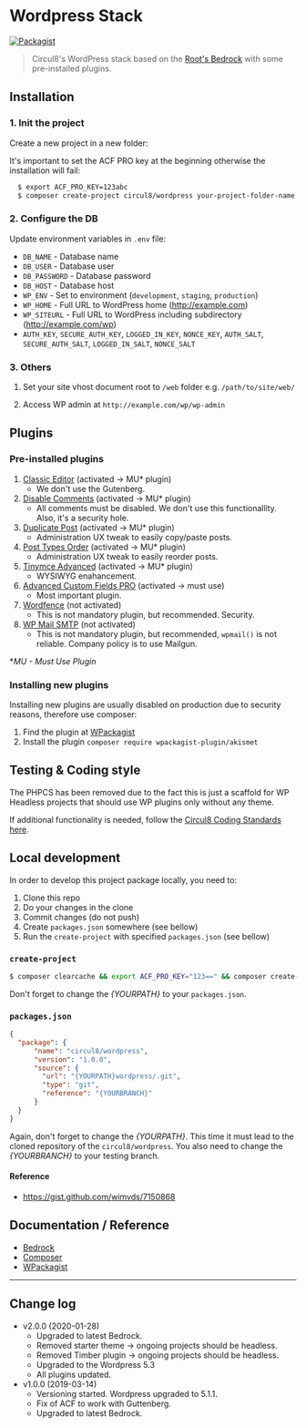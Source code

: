 # Wordpress Stack
[![Packagist](https://img.shields.io/packagist/v/circul8/wordpress.svg?style=flat-square)](https://packagist.org/packages/circul8/wordpress)

> Circul8's WordPress stack based on the [Root's Bedrock](https://github.com/roots/bedrock) with some pre-installed plugins.

## Installation

### 1. Init the project
Create a new project in a new folder:

It's important to set the ACF PRO key at the beginning otherwise the installation will fail:

  ```sh
    $ export ACF_PRO_KEY=123abc
    $ composer create-project circul8/wordpress your-project-folder-name
  ```

### 2. Configure the DB

Update environment variables in `.env` file:

  * `DB_NAME` - Database name
  * `DB_USER` - Database user
  * `DB_PASSWORD` - Database password
  * `DB_HOST` - Database host
  * `WP_ENV` - Set to environment (`development`, `staging`, `production`)
  * `WP_HOME` - Full URL to WordPress home (http://example.com)
  * `WP_SITEURL` - Full URL to WordPress including subdirectory (http://example.com/wp)
  * `AUTH_KEY`, `SECURE_AUTH_KEY`, `LOGGED_IN_KEY`, `NONCE_KEY`, `AUTH_SALT`, `SECURE_AUTH_SALT`, `LOGGED_IN_SALT`, `NONCE_SALT`

### 3. Others

1. Set your site vhost document root to `/web` folder e.g. `/path/to/site/web/`

1. Access WP admin at `http://example.com/wp/wp-admin`


## Plugins

### Pre-installed plugins

1. [Classic Editor](https://wordpress.org/plugins/classic-editor/) (activated -> MU* plugin)
   - We don't use the Gutenberg.
1. [Disable Comments](https://wordpress.org/plugins/disable-comments/) (activated -> MU* plugin)
   - All comments must be disabled. We don't use this functionallity. Also, it's a security hole.
1. [Duplicate Post](https://wordpress.org/plugins/duplicate-post) (activated -> MU* plugin)
   - Administration UX tweak to easily copy/paste posts.
1. [Post Types Order](https://wordpress.org/plugins/post-types-order) (activated -> MU* plugin)
   - Administration UX tweak to easily reorder posts.
1. [Tinymce Advanced](https://wordpress.org/plugins/tinymce-advanced) (activated -> MU* plugin)
   - WYSIWYG enahancement.
1. [Advanced Custom Fields PRO](https://wordpress.org/plugins/advanced-custom-fields-pro) (activated -> must use)
   - Most important plugin.
1. [Wordfence](https://wordpress.org/plugins/wordfence) (not activated)
   - This is not mandatory plugin, but recommended. Security.
1. [WP Mail SMTP](https://wordpress.org/plugins/wp-mail-smtp) (not activated)
   - This is not mandatory plugin, but recommended, `wpmail()` is not reliable. Company policy is to use Mailgun.

**MU - Must Use Plugin*

### Installing new plugins

Installing new plugins are usually disabled on production due to security reasons, therefore use composer:

1. Find the plugin at [WPackagist](https://wpackagist.org/)
1. Install the plugin `composer require wpackagist-plugin/akismet`

## Testing & Coding style

The PHPCS has been removed due to the fact this is just a scaffold for WP Headless projects that should use WP plugins only without any theme.

If additional functionality is needed, follow the [Circul8 Coding Standards here](https://github.com/circul8/coding-standards).

## Local development

In order to develop this project package locally, you need to:
1. Clone this repo
1. Do your changes in the clone
1. Commit changes (do not push)
1. Create `packages.json` somewhere (see bellow)
1. Run the `create-project` with specified `packages.json` (see bellow)

### `create-project`

```bash
$ composer clearcache && export ACF_PRO_KEY="123==" && composer create-project --repository-url={YOURPATH}/packages.json circul8/wordpress:dev-master
```

Don't forget to change the *{YOURPATH}* to your `packages.json`.

### `packages.json`

```json
{
  "package": {
      "name": "circul8/wordpress",
      "version": "1.0.0",
      "source": {
        "url": "{YOURPATH}wordpress/.git",
        "type": "git",
        "reference": "{YOURBRANCH}"
      }
  }
}
```

Again, don't forget to change the *{YOURPATH}*. This time it must lead to the cloned repository of the `circul8/wordpress`. You also need to change the *{YOURBRANCH}* to your testing branch.

#### Reference
 - https://gist.github.com/wimvds/7150868

## Documentation / Reference

* [Bedrock](https://roots.io/bedrock/docs/)
* [Composer](https://getcomposer.org/)
* [WPackagist](https://wpackagist.org/)


---

## Change log
- v2.0.0 (2020-01-28)
  - Upgraded to latest Bedrock.
  - Removed starter theme -> ongoing projects should be headless.
  - Removed Timber plugin -> ongoing projects should be headless.
  - Upgraded to the Wordpress 5.3
  - All plugins updated.
- v1.0.0 (2019-03-14)
  - Versioning started. Wordpress upgraded to 5.1.1.
  - Fix of ACF to work with Guttenberg.
  - Upgraded to latest Bedrock.
